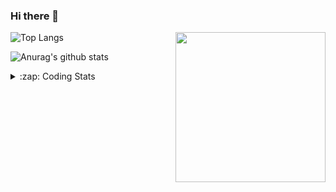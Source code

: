 ### Hi there 👋

<!--
**tao8687/tao8687** is a ✨ _special_ ✨ repository because its `README.md` (this file) appears on your GitHub profile.

Here are some ideas to get you started:

- 🔭 I’m currently working on ...
- 🌱 I’m currently learning ...
- 👯 I’m looking to collaborate on ...
- 🤔 I’m looking for help with ...
- 💬 Ask me about ...
- 📫 How to reach me: ...
- 😄 Pronouns: ...
- ⚡ Fun fact: ...
-->

<img align='right' src="https://media.giphy.com/media/M9gbBd9nbDrOTu1Mqx/giphy.gif" width="240">

  
![Top Langs](https://github-readme-stats.vercel.app/api/top-langs/?username=tao8687&layout=compact&title_color=23238E&text_color=A67D3D)

![Anurag's github stats](https://github-readme-stats.vercel.app/api?username=tao8687&show_icons=true&&text_color=A67D3D&title_color=23238E&show_icons=false&count_private=true&hide=stars)

<details>
  <summary>:zap: Coding Stats</summary>
  <br>
    
<!--START_SECTION:waka-->

```txt
From: 06 April 2025 - To: 13 April 2025

YAML               2 hrs 57 mins   ███████▓░░░░░░░░░░░░░░░░░   30.52 %
C++                2 hrs 35 mins   ██████▓░░░░░░░░░░░░░░░░░░   26.75 %
XML                1 hr 37 mins    ████▒░░░░░░░░░░░░░░░░░░░░   16.78 %
CMake              56 mins         ██▒░░░░░░░░░░░░░░░░░░░░░░   09.64 %
Docker             27 mins         █▒░░░░░░░░░░░░░░░░░░░░░░░   04.69 %
```

<!--END_SECTION:waka-->
</details>
